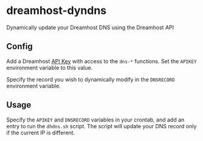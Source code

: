 # dreamhost-dyndns
Dynamically update your Dreamhost DNS using the Dreamhost API

## Config

Add a Dreamhost [API Key](https://panel.dreamhost.com/?tree=home.api) with
access to the `dns-*` functions. Set the `APIKEY` environment variable to this
value.

Specify the record you wish to dynamically modify in the `DNSRECORD`
environment variable.

## Usage

Specify the `APIKEY` and `DNSRECORD` variables in your crontab, and add an
entry to run the `dhdns.sh` script. The script will update your DNS record only
if the current IP is different.
